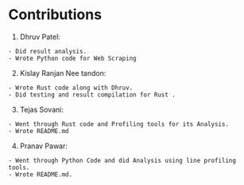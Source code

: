 # Contributions
1. Dhruv Patel:
```
- Did result analysis.
- Wrote Python code for Web Scraping
```
2. Kislay Ranjan Nee tandon:
```
- Wrote Rust code along with Dhruv.
- Did testing and result compilation for Rust .
```
3. Tejas Sovani:
```
- Went through Rust code and Profiling tools for its Analysis.
- Wrote README.md
```
4. Pranav Pawar:
```
- Went through Python Code and did Analysis using line profiling tools.
- Wrote README.md.
```